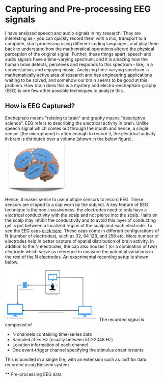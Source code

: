 # Capturing and Pre-processing EEG signals
I have analyzed speech and audio signals in my research. They are interesting as - you can quickly record them with a mic, transport to a computer, start processing using different coding languages, and play them back to understand how the mathematical operations altered the physical perception of the original signal. Further, these things apart, speech and audio signals have a time-varying spectrum, and it is amazing how the human brain detects, perceives and responds to this spectrum - like, in a converstation, and enjoying music. Analyzing time-varying spectrum is mathematically active area of research and has engineering applications waiting to be solved, and somehow our brain seems to be good at this problem. How brain does this is a mystery and electro-enchephalo-graphy (EEG) is one few other possible techniques to analyze this.

## How is EEG Captured?
Enchephalo means "relating to brain" and graphy means "descriptive science". EEG refers to describing the electrical activity in brain. Unlike speech signal which comes out through the mouth and hence, a single sensor (the microphone) is often enough to record it, the electrical activity in brain is ditributed over a volume (shown in the below figure).
<img src="https://github.com/neerajww/aeps/blob/master/media/images/illstration_brain_areas.png" width="40%">

Hence, it makes sense to use multiple sensors to record EEG. These sensors are clipped to a cap worn by the subject. A key feature of EEG technique is the non-invasiveness, the electrodes need to only have a electrical conductivity with the scalp and not pierce into the scalp. Hairs on the scalp may inhibit the conductivity and to avoid this layer of conducting gel is put between a localized region of the scalp and each electrode. To see the EEG caps [click here](https://www.google.com/search?q=eeg+cap&source=lnms&tbm=isch&sa=X&ved=0ahUKEwjI376Y0vPhAhXMmuAKHamOCm4Q_AUIDygC&biw=2133&bih=1032#imgrc=_). These caps come in different configurations of N (number of electrodes), such as 32, 64 128, and 256 etc. More number of electrodes help in better capture of spatial distribution of brain activity. In addition to the N electrodes, the cap also houses 1 (or a comination of two) electrode which serve as reference to measure the potential variations in the rest of the N electrodes. An experimental recording setup is shown below.

<img src="https://github.com/neerajww/aeps/blob/master/media/images/illustration_eeg_expt.png" width="60%">
The recorded signal is composed of

- N channels containing time-series data 
- Sampled at Fs Hz (usually between 512-2048 Hz)
- Location information of each channel
- One event-trigger channel specifying the stimulus onset instants

This is bundled in a single file, with an extension such as .bdf for data recorded using Biosemi system.

** Pre-processing EEG data

